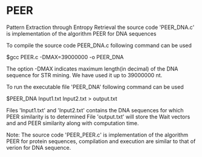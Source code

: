 # PEER
Pattern Extraction through Entropy Retrieval
the source code 'PEER_DNA.c' is implementation of the algorithm PEER for DNA sequences

To compile the source code PEER_DNA.c following command can be used

$gcc PEER.c -DMAX=39000000 -o PEER_DNA

The option -DMAX indicates maximum length(in decimal) of the DNA sequence for STR mining. We have used it up to 39000000 nt.

To run the executable file 'PEER_DNA' following command can be used

$PEER_DNA Input1.txt Input2.txt > output.txt

Files 'Input1.txt' and 'Input2.txt' contains the DNA sequences for which PEER similarity is to determined 
File 'output.txt' will store the Wait vectors and and PEER similarity along with computation time. 

Note: The  source code 'PEER_PEER.c' is implementation of the algorithm PEER for protein sequences, compilation and execution 
are similar to that of verion for DNA sequence. 
